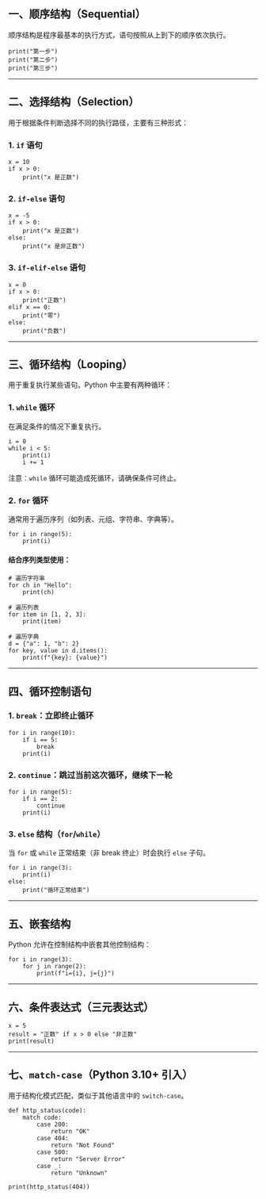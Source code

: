 ## 一、顺序结构（Sequential）

顺序结构是程序最基本的执行方式，语句按照从上到下的顺序依次执行。

```
print("第一步")
print("第二步")
print("第三步")
```

---

## 二、选择结构（Selection）

用于根据条件判断选择不同的执行路径，主要有三种形式：

### 1. `if` 语句

```
x = 10
if x > 0:
    print("x 是正数")
```

### 2. `if-else` 语句

```
x = -5
if x > 0:
    print("x 是正数")
else:
    print("x 是非正数")
```

### 3. `if-elif-else` 语句

```
x = 0
if x > 0:
    print("正数")
elif x == 0:
    print("零")
else:
    print("负数")
```

---

## 三、循环结构（Looping）

用于重复执行某些语句。Python 中主要有两种循环：

### 1. `while` 循环

在满足条件的情况下重复执行。

```
i = 0
while i < 5:
    print(i)
    i += 1
```

注意：`while` 循环可能造成死循环，请确保条件可终止。

### 2. `for` 循环

通常用于遍历序列（如列表、元组、字符串、字典等）。

```
for i in range(5):
    print(i)
```

#### 结合序列类型使用：

```
# 遍历字符串
for ch in "Hello":
    print(ch)

# 遍历列表
for item in [1, 2, 3]:
    print(item)

# 遍历字典
d = {"a": 1, "b": 2}
for key, value in d.items():
    print(f"{key}: {value}")
```

---

## 四、循环控制语句

### 1. `break`：立即终止循环

```
for i in range(10):
    if i == 5:
        break
    print(i)
```

### 2. `continue`：跳过当前这次循环，继续下一轮

```
for i in range(5):
    if i == 2:
        continue
    print(i)
```

### 3. `else` 结构（`for`/`while`）

当 `for` 或 `while` 正常结束（非 break 终止）时会执行 `else` 子句。

```
for i in range(3):
    print(i)
else:
    print("循环正常结束")
```

---

## 五、嵌套结构

Python 允许在控制结构中嵌套其他控制结构：

```
for i in range(3):
    for j in range(2):
        print(f"i={i}, j={j}")
```

---

## 六、条件表达式（三元表达式）

```
x = 5
result = "正数" if x > 0 else "非正数"
print(result)
```

---

## 七、`match-case`（Python 3.10+ 引入）

用于结构化模式匹配，类似于其他语言中的 `switch-case`。

```
def http_status(code):
    match code:
        case 200:
            return "OK"
        case 404:
            return "Not Found"
        case 500:
            return "Server Error"
        case _:
            return "Unknown"

print(http_status(404))
```